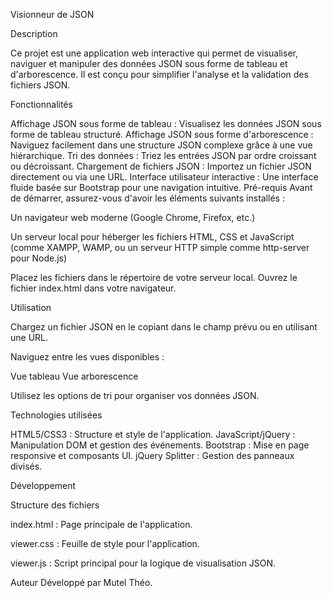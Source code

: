 Visionneur de JSON

Description

Ce projet est une application web interactive qui permet de visualiser, naviguer et manipuler des données JSON sous forme de tableau et d'arborescence. Il est conçu pour simplifier l'analyse et la validation des fichiers JSON.

Fonctionnalités

Affichage JSON sous forme de tableau : Visualisez les données JSON sous forme de tableau structuré.
Affichage JSON sous forme d'arborescence : Naviguez facilement dans une structure JSON complexe grâce à une vue hiérarchique.
Tri des données : Triez les entrées JSON par ordre croissant ou décroissant.
Chargement de fichiers JSON : Importez un fichier JSON directement ou via une URL.
Interface utilisateur interactive : Une interface fluide basée sur Bootstrap pour une navigation intuitive.
Pré-requis
Avant de démarrer, assurez-vous d'avoir les éléments suivants installés :

Un navigateur web moderne (Google Chrome, Firefox, etc.)

Un serveur local pour héberger les fichiers HTML, CSS et JavaScript (comme XAMPP, WAMP, ou un serveur HTTP simple comme http-server pour Node.js)

Placez les fichiers dans le répertoire de votre serveur local.
Ouvrez le fichier index.html dans votre navigateur.

Utilisation

Chargez un fichier JSON en le copiant dans le champ prévu ou en utilisant une URL.

Naviguez entre les vues disponibles :

Vue tableau
Vue arborescence

Utilisez les options de tri pour organiser vos données JSON.

Technologies utilisées

HTML5/CSS3 : Structure et style de l'application.
JavaScript/jQuery : Manipulation DOM et gestion des événements.
Bootstrap : Mise en page responsive et composants UI.
jQuery Splitter : Gestion des panneaux divisés.

Développement

Structure des fichiers

index.html : Page principale de l'application.

viewer.css : Feuille de style pour l'application.

viewer.js : Script principal pour la logique de visualisation JSON.

Auteur
Développé par Mutel Théo.
